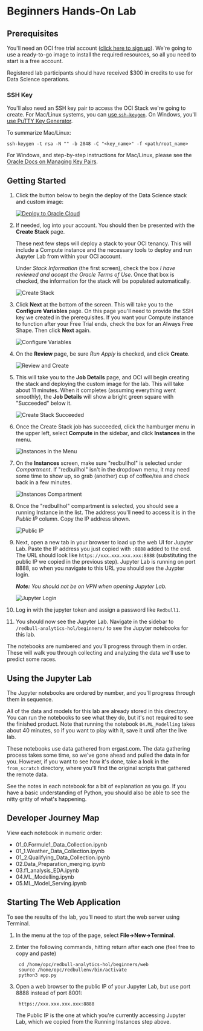 # Beginners Hands-On Lab

## Prerequisites

You'll need an OCI free trial account (<a href="https://signup.cloud.oracle.com/?sourceType=_ref_coc-asset-opcSignIn&language=en_US" target="_blank" title="Sign up for free trial">click here to sign up</a>). We're going to use a ready-to-go image to install the required resources, so all you need to start is a free account.

Registered lab participants should have received $300 in credits to use for Data Science operations.

### SSH Key

You'll also need an SSH key pair to access the OCI Stack we're going to create. For Mac/Linux systems, you can [use `ssh-keygen`](https://docs.oracle.com/en-us/iaas/Content/Compute/Tasks/managingkeypairs.htm#ariaid-title4). On Windows, you'll [use PuTTY Key Generator](https://docs.oracle.com/en-us/iaas/Content/Compute/Tasks/managingkeypairs.htm#ariaid-title5). 

To summarize Mac/Linux:

    ssh-keygen -t rsa -N "" -b 2048 -C "<key_name>" -f <path/root_name> 

For Windows, and step-by-step instructions for Mac/Linux, please see the [Oracle Docs on Managing Key Pairs](https://docs.oracle.com/en-us/iaas/Content/Compute/Tasks/managingkeypairs.htm#Managing_Key_Pairs_on_Linux_Instances).

## Getting Started

1. Click the button below to begin the deploy of the Data Science stack and custom image:
    
    <a href="https://cloud.oracle.com/resourcemanager/stacks/create?region=home&zipUrl=https://github.com/oracle-devrel/redbull-analytics-hol/releases/latest/download/redbull-analytics-hol-latest.zip" target="_blank"><img src="https://oci-resourcemanager-plugin.plugins.oci.oraclecloud.com/latest/deploy-to-oracle-cloud.svg" alt="Deploy to Oracle Cloud"/></a>
2. If needed, log into your account. You should then be presented with the **Create Stack** page. 
    
    These next few steps will deploy a stack to your OCI tenancy. This will include a Compute instance and the necessary tools to deploy and run Jupyter Lab from within your OCI account.

    Under *Stack Information* (the first screen), check the box *I have reviewed and accept the Oracle Terms of Use*. Once that box is checked, the information for the stack will be populated automatically.
    
    ![Create Stack](./docs/red-bull-hol-1a-create-stack-information.jpg)
3. Click **Next** at the bottom of the screen. This will take you to the **Configure Variables** page. On this page you'll need to provide the SSH key we created in the prerequisites. If you want your Compute instance to function after your Free Trial ends, check the box for an Always Free Shape. Then click **Next** again.

    ![Configure Variables](./docs/red-bull-hol-configure-variables.jpg)
4. On the **Review** page, be sure *Run Apply* is checked, and click **Create**.

    ![Review and Create](./docs/red-bull-hol-1c-create-stack-review.jpg)
5. This will take you to the **Job Details** page, and OCI will begin creating the stack and deploying the custom image for the lab. This will take about 11 minutes. When it completes (assuming everything went smoothly), the **Job Details** will show a bright green square with "Succeeded" below it.
    
    ![Create Stack Succeeded](./docs/red-bull-hol-1d-create-stack-succeeded.jpg)
6. Once the Create Stack job has succeeded, click the hamburger menu in the upper left, select **Compute** in the sidebar, and click **Instances** in the menu.

    ![Instances in the Menu](./docs/red-bull-hol-2a-menu-instances.jpg)
7. On the **Instances** screen, make sure "redbullhol" is selected under *Compartment*. If "redbullhol" isn't in the dropdown menu, it may need some time to show up, so grab (another) cup of coffee/tea and check back in a few minutes.

    ![Instances Compartment](./docs/red-bull-hol-2c-instances-compartment.jpg)
8. Once the "redbullhol" compartment is selected, you should see a running Instance in the list. The address you'll need to access it is in the *Public IP* column. Copy the IP address shown.

    ![Public IP](./docs/red-bull-hol-2d-instances-public-ip.jpg)
9. Next, open a new tab in your browser to load up the web UI for Jupyter Lab. Paste the IP address you just copied with `:8888` added to the end. The URL should look like `https://xxx.xxx.xxx.xxx:8888` (substituting the public IP we copied in the previous step). Jupyter Lab is running on port 8888, so when you navigate to this URL you should see the Juypter login.

    _**Note:** You should not be on VPN when opening Jupyter Lab._

    ![Jupyter Login](./docs/red-bull-hol-3b-jupyter-login.jpg)
10. Log in with the jupyter token and assign a password like `Redbull1`.
11. You should now see the Jupyter Lab. Navigate in the sidebar to `/redbull-analytics-hol/beginners/` to see the Jupyter notebooks for this lab.

The notebooks are numbered and you'll progress through them in order. These will walk you through collecting and analyzing the data we'll use to predict some races.


## Using the Jupyter Lab

The Jupyter notebooks are ordered by number, and you'll progress through them in sequence. 

All of the data and models for this lab are already stored in this directory. You can run the notebooks to see what they do, but it's not required to see the finished product. Note that running the notebook `04.ML_Modelling` takes about 40 minutes, so if you want to play with it, save it until after the live lab.

These notebooks use data gathered from ergast.com. The data gathering process takes some time, so we've gone ahead and pulled the data in for you. However, if you want to see how it's done, take a look in the `from_scratch` directory, where you'll find the original scripts that gathered the remote data.

See the notes in each notebook for a bit of explanation as you go. If you have a basic understanding of Python, you should also be able to see the nitty gritty of what's happening.

## Developer Journey Map

View each notebook in numeric order:

- 01_0.Formule1_Data_Collection.ipynb
- 01_1.Weather_Data_Collection.ipynb
- 01_2.Qualifying_Data_Collection.ipynb
- 02.Data_Preparation_merging.ipynb
- 03.f1_analysis_EDA.ipynb
- 04.ML_Modelling.ipynb
- 05.ML_Model_Serving.ipynb

## Starting The Web Application

To see the results of the lab, you'll need to start the web server using Terminal.

1. In the menu at the top of the page, select **File->New->Terminal**.
2. Enter the following commands, hitting return after each one (feel free to copy and paste)

        cd /home/opc/redbull-analytics-hol/beginners/web
        source /home/opc/redbullenv/bin/activate
        python3 app.py
3. Open a web browser to the public IP of your Jupyter Lab, but use port 8888 instead of port 8001:

        https://xxx.xxx.xxx.xxx:8888

    The Public IP is the one at which you're currently accessing Jupyter Lab, which we copied from the Running Instances step above.